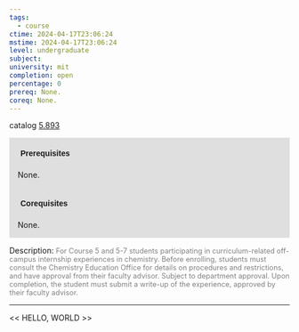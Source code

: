 ```yaml
---
tags:
  - course
ctime: 2024-04-17T23:06:24
mstime: 2024-04-17T23:06:24
level: undergraduate
subject: 
university: mit
completion: open
percentage: 0
prereq: None.
coreq: None.
---
```


catalog [5.893](http://student.mit.edu/catalog/m5b.html#5.893)

<span style="display: block; padding: 15px; background-color: rgb(100, 100, 100, 0.2);"><font id="m_prereq3282_0" style="display: block; font-family: Arial, sans-serif; font-weight: bold; padding: 5px">Prerequisites</font><br><span id="prereq3282_0">None.</span></span>
<span style="display: block; padding: 15px; background-color: rgb(100, 100, 100, 0.2);"><font id="m_coreq3282_0" style="display: block; font-family: Arial, sans-serif; font-weight: bold; padding: 5px">Corequisites</font><br><span id="coreq3282_0">None.</span></span>

<font style="">Description:</font>
<font style="color: grey; font-size: 0.8rem;">For Course 5 and 5-7 students participating in curriculum-related off-campus internship experiences in chemistry. Before enrolling, students must consult the Chemistry Education Office for details on procedures and restrictions, and have approval from their faculty advisor. Subject to department approval. Upon completion, the student must submit a write-up of the experience, approved by their faculty advisor.</font>



---

<< HELLO, WORLD >>
